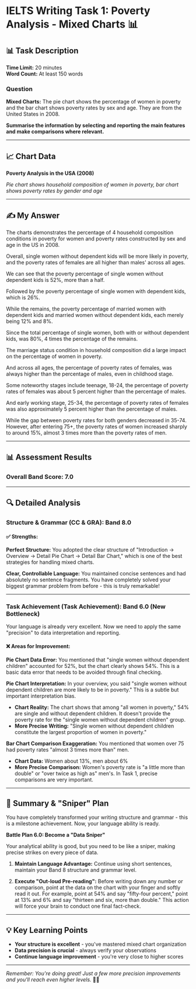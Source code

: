 # IELTS Writing Task 1: Poverty Analysis - Mixed Charts 📊

## 📊 Task Description

**Time Limit:** 20 minutes  
**Word Count:** At least 150 words

### Question
**Mixed Charts:** The pie chart shows the percentage of women in poverty and the bar chart shows poverty rates by sex and age. They are from the United States in 2008.

**Summarise the information by selecting and reporting the main features and make comparisons where relevant.**

---

## 📈 Chart Data

**Poverty Analysis in the USA (2008)**

*Pie chart shows household composition of women in poverty, bar chart shows poverty rates by gender and age*

---

## ✍️ My Answer

The charts demonstrates the percentage of 4 household composition conditions in poverty for women and poverty rates constructed by sex and age in the US in 2008.

Overall, single women without dependent kids will be more likely in poverty, and the poverty rates of females are all higher than males' across all ages.

We can see that the poverty percentage of single women without dependent kids is 52%, more than a half.

Followed by the poverty percentage of single women with dependent kids, which is 26%.

While the remains, the poverty percentage of married women with dependent kids and married women without dependent kids, each merely being 12% and 8%.

Since the total percentage of single women, both with or without dependent kids, was 80%, 4 times the percentage of the remains.

The marriage status condition in household composition did a large impact on the percentage of women in poverty.

And across all ages, the percentage of poverty rates of females, was always higher than the percentage of males, even in childhood stage.

Some noteworthy stages include teenage, 18-24, the percentage of poverty rates of females was about 5 percent higher than the percentage of males.

And early working stage, 25-34, the percentage of poverty rates of females was also approximately 5 percent higher than the percentage of males.

While the gap between poverty rates for both genders decreased in 35-74. However, after entering 75+, the poverty rates of women increased sharply to around 15%, almost 3 times more than the poverty rates of men.

---

## 📊 Assessment Results

### Overall Band Score: **7.0**

---

## 🔍 Detailed Analysis

### **Structure & Grammar (CC & GRA): Band 8.0**

#### ✅ **Strengths:**

**Perfect Structure:** You adopted the clear structure of "Introduction → Overview → Detail Pie Chart → Detail Bar Chart," which is one of the best strategies for handling mixed charts.

**Clear, Controllable Language:** You maintained concise sentences and had absolutely no sentence fragments. You have completely solved your biggest grammar problem from before - this is truly remarkable!

---

### **Task Achievement (Task Achievement): Band 6.0 (New Bottleneck)**

Your language is already very excellent. Now we need to apply the same "precision" to data interpretation and reporting.

#### ❌ **Areas for Improvement:**

**Pie Chart Data Error:** You mentioned that "single women without dependent children" accounted for 52%, but the chart clearly shows 54%. This is a basic data error that needs to be avoided through final checking.

**Pie Chart Interpretation:** In your overview, you said "single women without dependent children are more likely to be in poverty." This is a subtle but important interpretation bias.

- **Chart Reality:** The chart shows that among "all women in poverty," 54% are single and without dependent children. It doesn't provide the poverty rate for the "single women without dependent children" group.
- **More Precise Writing:** "Single women without dependent children constitute the largest proportion of women in poverty."

**Bar Chart Comparison Exaggeration:** You mentioned that women over 75 had poverty rates "almost 3 times more than" men.

- **Chart Data:** Women about 13%, men about 6%
- **More Precise Comparison:** Women's poverty rate is "a little more than double" or "over twice as high as" men's. In Task 1, precise comparisons are very important.

---

## 📝 **Summary & "Sniper" Plan**

You have completely transformed your writing structure and grammar - this is a milestone achievement. Now, your language ability is ready.

**Battle Plan 6.0: Become a "Data Sniper"**

Your analytical ability is good, but you need to be like a sniper, making precise strikes on every piece of data.

1. **Maintain Language Advantage:** Continue using short sentences, maintain your Band 8 structure and grammar level.

2. **Execute "Out-loud Pre-reading":** Before writing down any number or comparison, point at the data on the chart with your finger and softly read it out. For example, point at 54% and say "fifty-four percent," point at 13% and 6% and say "thirteen and six, more than double." This action will force your brain to conduct one final fact-check.

---

## 💡 **Key Learning Points**

- **Your structure is excellent** - you've mastered mixed chart organization
- **Data precision is crucial** - always verify your observations
- **Continue language improvement** - you're very close to higher scores

---

*Remember: You're doing great! Just a few more precision improvements and you'll reach even higher levels.* 🚀✨